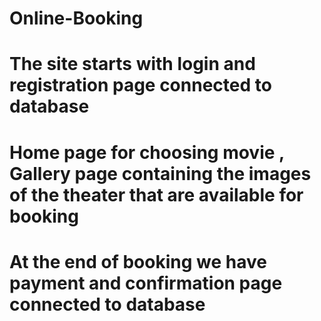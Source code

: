 # Online-Booking
# The site starts with login and registration page connected to database 
# Home page for choosing movie , Gallery page containing the images of the theater  that are available for booking 
# At the end of booking we have payment and confirmation page connected to database
